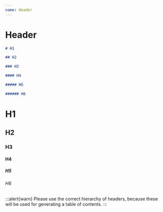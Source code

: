 ```yaml
---
name: Header
---
```


# Header

```md
# H1

## H2

### H3

#### H4

##### H5

###### H6
```

# H1

## H2

### H3

#### H4

##### H5

###### H6

:::alert{warn}
Please use the correct hierarchy of headers, because these will be used for generating a table of contents.
:::

